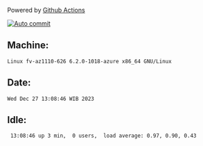 Powered by [Github Actions](https://github.com/features/actions)

[![Auto commit](https://github.com/hiage/workstation/workflows/Auto%20commit/badge.svg)](https://github.com/hiage/workstation/actions?query=workflow%3A%22Auto+commit%22)

## Machine:
```
Linux fv-az1110-626 6.2.0-1018-azure x86_64 GNU/Linux
```
## Date:
```
Wed Dec 27 13:08:46 WIB 2023
```
## Idle:
```
 13:08:46 up 3 min,  0 users,  load average: 0.97, 0.90, 0.43
```
